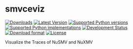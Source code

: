 smvceviz
========
[![Downloads](https://pypip.in/download/<PYPI_PKG_NAME>/badge.svg)](https://pypi.python.org/pypi/<PYPI_PKG_NAME>/)
[![Latest Version](https://pypip.in/version/<PYPI_PKG_NAME>/badge.svg)](https://pypi.python.org/pypi/<PYPI_PKG_NAME>/)
[![Supported Python versions](https://pypip.in/py_versions/<PYPI_PKG_NAME>/badge.svg)](https://pypi.python.org/pypi/<PYPI_PKG_NAME>/)
[![Supported Python implementations](https://pypip.in/implementation/<PYPI_PKG_NAME>/badge.svg)](https://pypi.python.org/pypi/<PYPI_PKG_NAME>/)
[![Development Status](https://pypip.in/status/<PYPI_PKG_NAME>/badge.svg)](https://pypi.python.org/pypi/<PYPI_PKG_NAME>/)
[![Download format](https://pypip.in/format/<PYPI_PKG_NAME>/badge.svg)](https://pypi.python.org/pypi/<PYPI_PKG_NAME>/)
[![License](https://pypip.in/license/<PYPI_PKG_NAME>/badge.svg)](https://pypi.python.org/pypi/<PYPI_PKG_NAME>/)

Visualize the Traces of NuSMV and NuXMV
